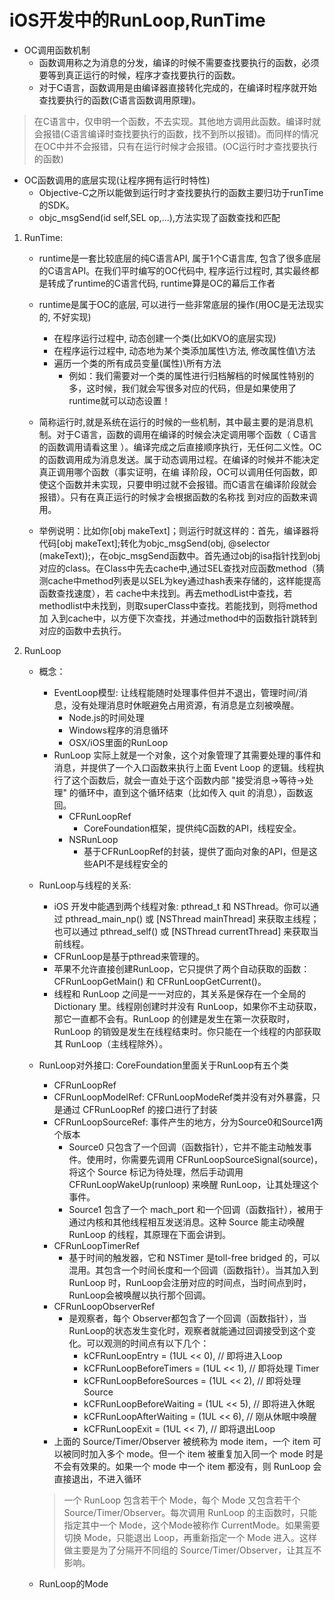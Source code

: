 # iOS开发中的RunLoop,RunTime

- OC调用函数机制
	- 函数调用称之为消息的分发，编译的时候不需要查找要执行的函数，必须要等到真正运行的时候，程序才查找要执行的函数。
	- 对于C语言，函数调用是由编译器直接转化完成的，在编译时程序就开始查找要执行的函数(C语言函数调用原理)。

 > 在C语言中，仅申明一个函数，不去实现。其他地方调用此函数。编译时就会报错(C语言编译时查找要执行的函数，找不到所以报错)。而同样的情况在OC中并不会报错，只有在运行时候才会报错。(OC运行时才查找要执行的函数)

- OC函数调用的底层实现(让程序拥有运行时特性)
	- Objective-C之所以能做到运行时才查找要执行的函数主要归功于runTime的SDK。
	- objc_msgSend(id self,SEL op,...),方法实现了函数查找和匹配

1. RunTime:
	- runtime是一套比较底层的纯C语言API, 属于1个C语言库, 包含了很多底层的C语言API。在我们平时编写的OC代码中, 程序运行过程时, 其实最终都是转成了runtime的C语言代码, runtime算是OC的幕后工作者

	- runtime是属于OC的底层, 可以进行一些非常底层的操作(用OC是无法现实的, 不好实现)
		- 在程序运行过程中, 动态创建一个类(比如KVO的底层实现)
		- 在程序运行过程中, 动态地为某个类添加属性\方法, 修改属性值\方法
		- 遍历一个类的所有成员变量(属性)\所有方法 
			- 例如：我们需要对一个类的属性进行归档解档的时候属性特别的多，这时候，我们就会写很多对应的代码，但是如果使用了runtime就可以动态设置！ 

	- 简称运行时,就是系统在运行的时候的一些机制，其中最主要的是消息机制。对于C语言，函数的调用在编译的时候会决定调用哪个函数（ C语言的函数调用请看这里 ）。编译完成之后直接顺序执行，无任何二义性。OC的函数调用成为消息发送。属于动态调用过程。在编译的时候并不能决定真正调用哪个函数（事实证明，在编 译阶段，OC可以调用任何函数，即使这个函数并未实现，只要申明过就不会报错。而C语言在编译阶段就会报错）。只有在真正运行的时候才会根据函数的名称找 到对应的函数来调用。

	- 举例说明：比如你[obj makeText]；则运行时就这样的：首先，编译器将代码[obj makeText];转化为objc_msgSend(obj, @selector (makeText));，在objc_msgSend函数中。首先通过obj的isa指针找到obj对应的class。在Class中先去cache中,通过SEL查找对应函数method（猜测cache中method列表是以SEL为key通过hash表来存储的，这样能提高函数查找速度），若 cache中未找到。再去methodList中查找，若methodlist中未找到，则取superClass中查找。若能找到，则将method加 入到cache中，以方便下次查找，并通过method中的函数指针跳转到对应的函数中去执行。

2. RunLoop
	- 概念：
		- EventLoop模型: 让线程能随时处理事件但并不退出，管理时间/消息，没有处理消息时休眠避免占用资源，有消息是立刻被唤醒。
		 	- Node.js的时间处理
		 	- Windows程序的消息循环
		 	- OSX/iOS里面的RunLoop
		- RunLoop 实际上就是一个对象，这个对象管理了其需要处理的事件和消息，并提供了一个入口函数来执行上面 Event Loop 的逻辑。线程执行了这个函数后，就会一直处于这个函数内部 "接受消息->等待->处理" 的循环中，直到这个循环结束（比如传入 quit 的消息），函数返回。
			- CFRunLoopRef
				- CoreFoundation框架，提供纯C函数的API，线程安全。
			- NSRunLoop
				- 基于CFRunLoopRef的封装，提供了面向对象的API，但是这些API不是线程安全的

	- RunLoop与线程的关系:
		- iOS 开发中能遇到两个线程对象: pthread_t 和 NSThread。你可以通过 pthread_main_np() 或 [NSThread mainThread] 来获取主线程；也可以通过 pthread_self() 或 [NSThread currentThread] 来获取当前线程。
		- CFRunLoop是基于pthread来管理的。
		- 苹果不允许直接创建RunLoop，它只提供了两个自动获取的函数：CFRunLoopGetMain() 和 CFRunLoopGetCurrent()。
		- 线程和 RunLoop 之间是一一对应的，其关系是保存在一个全局的 Dictionary 里。线程刚创建时并没有 RunLoop，如果你不主动获取，那它一直都不会有。RunLoop 的创建是发生在第一次获取时，RunLoop 的销毁是发生在线程结束时。你只能在一个线程的内部获取其 RunLoop（主线程除外）。

	- RunLoop对外接口: CoreFoundation里面关于RunLoop有五个类
		- CFRunLoopRef
		- CFRunLoopModelRef: CFRunLoopModeRef类并没有对外暴露，只是通过 CFRunLoopRef 的接口进行了封装
		- CFRunLoopSourceRef: 事件产生的地方，分为Source0和Source1两个版本
			- Source0 只包含了一个回调（函数指针），它并不能主动触发事件。使用时，你需要先调用 CFRunLoopSourceSignal(source)，将这个 Source 标记为待处理，然后手动调用 CFRunLoopWakeUp(runloop) 来唤醒 RunLoop，让其处理这个事件。
			- Source1 包含了一个 mach_port 和一个回调（函数指针），被用于通过内核和其他线程相互发送消息。这种 Source 能主动唤醒 RunLoop 的线程，其原理在下面会讲到。
		- CFRunLoopTimerRef
			- 基于时间的触发器，它和 NSTimer 是toll-free bridged 的，可以混用。其包含一个时间长度和一个回调（函数指针）。当其加入到 RunLoop 时，RunLoop会注册对应的时间点，当时间点到时，RunLoop会被唤醒以执行那个回调。
		- CFRunLoopObserverRef
			- 是观察者，每个 Observer都包含了一个回调（函数指针），当RunLoop的状态发生变化时，观察者就能通过回调接受到这个变化。可以观测的时间点有以下几个：
				- kCFRunLoopEntry         = (1UL << 0), // 即将进入Loop
				- kCFRunLoopBeforeTimers  = (1UL << 1), // 即将处理 Timer
				- kCFRunLoopBeforeSources = (1UL << 2), // 即将处理 Source
				- kCFRunLoopBeforeWaiting = (1UL << 5), // 即将进入休眠
				- kCFRunLoopAfterWaiting  = (1UL << 6), // 刚从休眠中唤醒
				- kCFRunLoopExit          = (1UL << 7), // 即将退出Loop
		- 上面的 Source/Timer/Observer 被统称为 mode item，一个 item 可以被同时加入多个 mode。但一个 item 被重复加入同一个 mode 时是不会有效果的。如果一个 mode 中一个 item 都没有，则 RunLoop 会直接退出，不进入循环

		> 一个 RunLoop 包含若干个 Mode，每个 Mode 又包含若干个 Source/Timer/Observer。每次调用 RunLoop 的主函数时，只能指定其中一个 Mode，这个Mode被称作 CurrentMode。如果需要切换 Mode，只能退出 Loop，再重新指定一个 Mode 进入。这样做主要是为了分隔开不同组的 Source/Timer/Observer，让其互不影响。

	- RunLoop的Mode